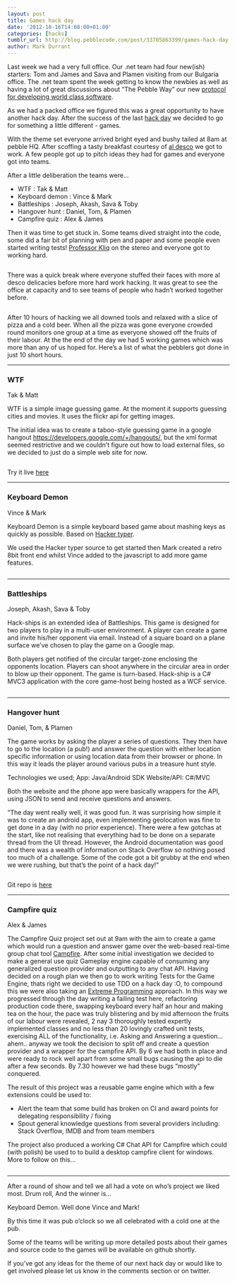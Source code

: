 ```yaml
---
layout: post
title: Games hack day
date: '2012-10-16T14:08:00+01:00'
categories: [hacks]
tumblr_url: http://blog.pebblecode.com/post/33705863399/games-hack-day
author: Mark Durrant
---
```

<p>Last week we had a very full office. Our .net team had four new(ish) starters: Tom and James and Sava and Plamen visiting from our Bulgaria office. The .net team spent the week getting to know the newbies as well as having a lot of great discussions about “The Pebble Way” our new <a href="https://github.com/pebblecode/ThePebbleWay">protocol for developing world class software</a>.</p>



<p>As we had a packed office we figured this was a great opportunity to have another hack day. After the success of the last <a href="http://blog.pebblecode.com/blog/hack-day-live">hack day</a> we decided to go for something a little different - games.</p>



<p>With the theme set everyone arrived bright eyed and bushy tailed at 8am at pebble HQ. After scoffing a tasty breakfast courtesy of <a href="http://www.eataldesco.co.uk/">al desco</a> we got to work. A few people got up to pitch ideas they had for games and everyone got into teams.</p>



<p>After a little deliberation the teams were…</p>



<ul><li>WTF : Tak &amp; Matt</li>
<li>Keyboard demon : Vince &amp; Mark</li>
<li>Battleships : Joseph, Akash, Sava &amp; Toby</li>
<li>Hangover hunt : Daniel, Tom, &amp; Plamen</li>
<li>Campfire quiz : Alex &amp; James</li>
</ul><p>Then it was time to get stuck in. Some teams dived straight into the code, some did a fair bit of planning with pen and paper and some people even started writing tests! <a href="http://www.professorkliq.com/">Professor Kliq</a> on the stereo and everyone got to working hard.</p>



<p><img alt="" src="http://media.tumblr.com/tumblr_mbxvogM05j1r1hmko.jpg"/></p>



<p>There was a quick break where everyone stuffed their faces with more al desco delicacies before more hard work hacking. It was great to see the office at capacity and to see teams of people who hadn’t worked together before.</p>



<p><img alt="" src="http://media.tumblr.com/tumblr_mbxvornRJ11r1hmko.jpg"/></p>



<p>After 10 hours of hacking we all downed tools and relaxed with a slice of pizza and a cold beer. When all the pizza was gone everyone crowded round monitors one group at a time as everyone showed off the fruits of their labour. At the the end of the day we had 5 working games which was more than any of us hoped for. Here’s a list of what the pebblers got done in just 10 short hours.</p>



<hr><h3>WTF</h3>



<p>Tak &amp; Matt</p>



<p>WTF is a simple image guessing game. At the moment it supports guessing cities and movies. It uses the flickr api for getting images.</p>



<p>The initial idea was to create a taboo-style guessing game in a google hangout <a href="https://developers.google.com/+/hangouts/"></a><a href="https://developers.google.com/+/hangouts/">https://developers.google.com/+/hangouts/</a>, but the xml format seemed restrictive and we couldn’t figure out how to load external files, so we decided to just do a simple web site for now.</p>



<p><img alt="" src="http://media.tumblr.com/tumblr_mbxvtdLV6p1r1hmko.png"/></p>



<p>Try it live <a href="http://pebblecode.github.com/wtf/">here</a></p>



<hr><h3>Keyboard Demon</h3>



<p>Vince &amp; Mark</p>



<p>Keyboard Demon is a simple keyboard based game about mashing keys as quickly as possible. Based on <a href="http://hackertyper.net/">Hacker typer</a>.</p>



<p>We used the Hacker typer source to get started then Mark created a retro 8bit front end whilst Vince added to the javascript to add more game features.</p>



<p><img alt="" src="http://media.tumblr.com/tumblr_mbxvtoGwBP1r1hmko.png"/></p>



<hr><h3>Battleships</h3>



<p>Joseph, Akash, Sava &amp; Toby</p>



<p>Hack-ships is an extended idea of Battleships. This game is designed for two players to play in a multi-user environment. A player can create a game and invite his/her opponent via email. Instead of a square board on a plane surface we’ve chosen to play the game on a Google map.</p>

<p>Both players get notified of the circular target-zone enclosing the opponents location. Players can shoot anywhere in the circular area in order to blow up their opponent. The game is turn-based. Hack-ship is a C# MVC3 application with the core game-host being hosted as a WCF service.</p>

<p><img src="http://media.tumblr.com/tumblr_mbxxnmxywE1r1hmko.png" alt=""/></p>

<hr><h3>Hangover hunt</h3>



<p>Daniel, Tom, &amp; Plamen</p>



<p>The game works by asking the player a series of questions.  They then have to go to the location (a pub!) and answer the question with either location specific information or using location data from their browser or phone. In this way it leads the player around various pubs in a treasure hunt style.</p>

<p>Technologies we used; App: Java/Android SDK  Website/API: C#/MVC</p>

<p>Both the website and the phone app were basically wrappers for the API, using JSON to send and receive questions and answers.</p>

<p>&ldquo;The day went really well, it was good fun. It was surprising how simple it was to create an android app, even implementing geolocation was fine to get done in a day (with no prior experience). There were a few gotchas at the start, like not realising that everything had to be done on a separate thread from the UI thread. However, the Android documentation was good and there was a wealth of information on Stack Overflow so nothing posed too much of a challenge. Some of the code got a bit grubby at the end when we were rushing, but that&rsquo;s the point of a hack day!&rdquo;</p>

<p><img src="http://media.tumblr.com/tumblr_mbzlqvS5t61r1hmko.png" alt=""/></p>

<p>Git repo is <a href="https://github.com/pebblecode/hangover-hunt">here</a></p>

<hr><h3>Campfire quiz</h3>



<p>Alex &amp; James</p>



<p>The Campfire Quiz project set out at 9am with the aim to create a game which would run a question and answer game over the web-based real-time group chat tool <a href="http://campfirenow.com/">Campfire</a>. After some initial investigation we decided to make a general use quiz Gameplay engine capable of consuming any generalized question provider and outputting to any chat API. Having decided on a rough plan we then go to work writing Tests for the Game Engine, thats right we decided to use TDD on a hack day :O, to compound this we were also taking an <a href="http://www.extremeprogramming.org/">Extreme Programming</a> approach. In this way we progressed through the day writing a failing test here, refactoring production code there, swapping keyboard every half an hour and making tea on the hour, the pace was truly blistering and by mid afternoon the fruits of our labour were revealed, 2 nay 3 thoroughly tested expertly implemented classes and no less than 20 lovingly crafted unit tests, exercising ALL of the functionality, i.e. Asking and Answering a question… ahem.. anyway we took the decision to split off and create a question provider and a wrapper for the campfire API. By 6 we had both in place and were ready to rock well apart from some small bugs causing the api to die after a few seconds. By 7.30 however we had these bugs “mostly” conquered.</p>

<p>The result of this project was a reusable game engine which with a few extensions could be used to:</p>

<ul><li>Alert the team that some build has broken on CI and award points for delegating responsibility / fixing </li><li>Spout general knowledge questions from several providers including: Stack Overflow, IMDB and from team members</li></ul><p>The project also produced a working C# Chat API for Campfire which could (with polish) be used to to build a desktop campfire client for windows.  More to follow on this…</p>

<p><img alt="" src="http://media.tumblr.com/tumblr_mbxvumDser1r1hmko.png"/></p>



<hr><p>After a round of show and tell we all had a vote on who’s project we liked most. Drum roll, And the winner is…</p>



<p>Keyboard Demon. Well done Vince and Mark!</p>



<p>By this time it was pub o’clock so we all celebrated with a cold one at the pub.</p>



<p>Some of the teams will be writing up more detailed posts about their games and source code to the games will be available on github shortly.</p>



<p>If you’ve got any ideas for the theme of our next hack day or would like to get involved please let us know in the comments section or on twitter.</p>
